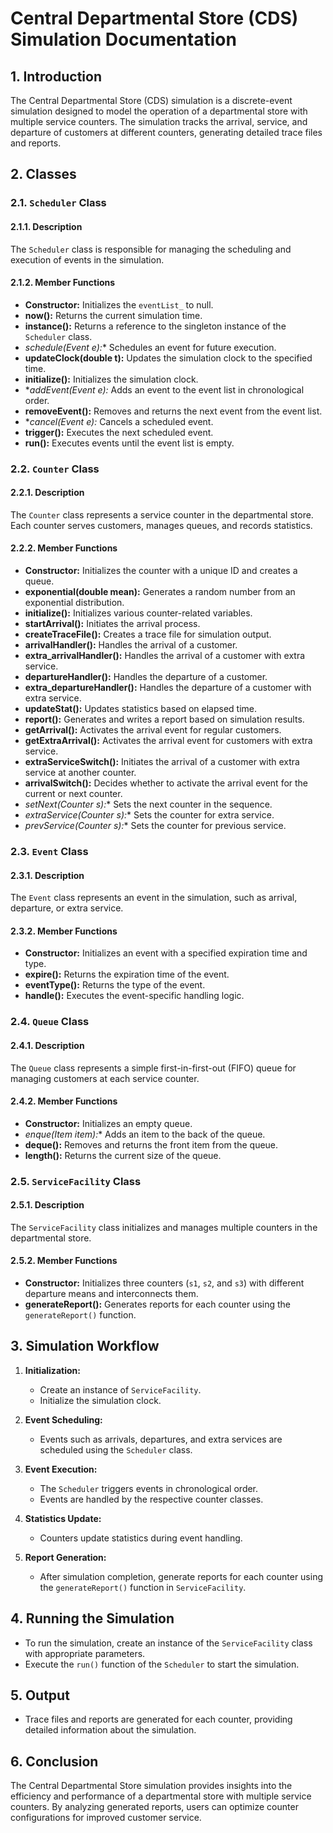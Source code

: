 # Central Departmental Store (CDS) Simulation Documentation

## 1. Introduction

The Central Departmental Store (CDS) simulation is a discrete-event simulation designed to model the operation of a departmental store with multiple service counters. The simulation tracks the arrival, service, and departure of customers at different counters, generating detailed trace files and reports.

## 2. Classes

### 2.1. `Scheduler` Class

#### 2.1.1. Description

The `Scheduler` class is responsible for managing the scheduling and execution of events in the simulation.

#### 2.1.2. Member Functions

- **Constructor:** Initializes the `eventList_` to null.
- **now():** Returns the current simulation time.
- **instance():** Returns a reference to the singleton instance of the `Scheduler` class.
- **schedule(Event* e):** Schedules an event for future execution.
- **updateClock(double t):** Updates the simulation clock to the specified time.
- **initialize():** Initializes the simulation clock.
- **addEvent(Event *e):** Adds an event to the event list in chronological order.
- **removeEvent():** Removes and returns the next event from the event list.
- **cancel(Event *e):** Cancels a scheduled event.
- **trigger():** Executes the next scheduled event.
- **run():** Executes events until the event list is empty.

### 2.2. `Counter` Class

#### 2.2.1. Description

The `Counter` class represents a service counter in the departmental store. Each counter serves customers, manages queues, and records statistics.

#### 2.2.2. Member Functions

- **Constructor:** Initializes the counter with a unique ID and creates a queue.
- **exponential(double mean):** Generates a random number from an exponential distribution.
- **initialize():** Initializes various counter-related variables.
- **startArrival():** Initiates the arrival process.
- **createTraceFile():** Creates a trace file for simulation output.
- **arrivalHandler():** Handles the arrival of a customer.
- **extra_arrivalHandler():** Handles the arrival of a customer with extra service.
- **departureHandler():** Handles the departure of a customer.
- **extra_departureHandler():** Handles the departure of a customer with extra service.
- **updateStat():** Updates statistics based on elapsed time.
- **report():** Generates and writes a report based on simulation results.
- **getArrival():** Activates the arrival event for regular customers.
- **getExtraArrival():** Activates the arrival event for customers with extra service.
- **extraServiceSwitch():** Initiates the arrival of a customer with extra service at another counter.
- **arrivalSwitch():** Decides whether to activate the arrival event for the current or next counter.
- **setNext(Counter* s):** Sets the next counter in the sequence.
- **extraService(Counter* s):** Sets the counter for extra service.
- **prevService(Counter* s):** Sets the counter for previous service.

### 2.3. `Event` Class

#### 2.3.1. Description

The `Event` class represents an event in the simulation, such as arrival, departure, or extra service.

#### 2.3.2. Member Functions

- **Constructor:** Initializes an event with a specified expiration time and type.
- **expire():** Returns the expiration time of the event.
- **eventType():** Returns the type of the event.
- **handle():** Executes the event-specific handling logic.

### 2.4. `Queue` Class

#### 2.4.1. Description

The `Queue` class represents a simple first-in-first-out (FIFO) queue for managing customers at each service counter.

#### 2.4.2. Member Functions

- **Constructor:** Initializes an empty queue.
- **enque(Item* item):** Adds an item to the back of the queue.
- **deque():** Removes and returns the front item from the queue.
- **length():** Returns the current size of the queue.

### 2.5. `ServiceFacility` Class

#### 2.5.1. Description

The `ServiceFacility` class initializes and manages multiple counters in the departmental store.

#### 2.5.2. Member Functions

- **Constructor:** Initializes three counters (`s1`, `s2`, and `s3`) with different departure means and interconnects them.
- **generateReport():** Generates reports for each counter using the `generateReport()` function.

## 3. Simulation Workflow

1. **Initialization:**
   - Create an instance of `ServiceFacility`.
   - Initialize the simulation clock.

2. **Event Scheduling:**
   - Events such as arrivals, departures, and extra services are scheduled using the `Scheduler` class.

3. **Event Execution:**
   - The `Scheduler` triggers events in chronological order.
   - Events are handled by the respective counter classes.

4. **Statistics Update:**
   - Counters update statistics during event handling.

5. **Report Generation:**
   - After simulation completion, generate reports for each counter using the `generateReport()` function in `ServiceFacility`.

## 4. Running the Simulation

- To run the simulation, create an instance of the `ServiceFacility` class with appropriate parameters.
- Execute the `run()` function of the `Scheduler` to start the simulation.

## 5. Output

- Trace files and reports are generated for each counter, providing detailed information about the simulation.

## 6. Conclusion

The Central Departmental Store simulation provides insights into the efficiency and performance of a departmental store with multiple service counters. By analyzing generated reports, users can optimize counter configurations for improved customer service.
